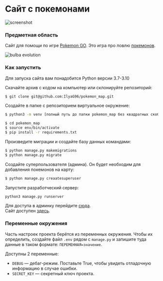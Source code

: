 # Сайт с покемонами

![screenshot](https://dvmn.org/filer/canonical/1563275070/172/)

### Предметная область

Сайт для помощи по игре [Pokemon GO](https://www.pokemongo.com/en-us/). Это игра про ловлю [покемонов](https://ru.wikipedia.org/wiki/%D0%9F%D0%BE%D0%BA%D0%B5%D0%BC%D0%BE%D0%BD).


![bulba evolution](https://dvmn.org/filer/canonical/1562265973/167/)

### Как запустить

Для запуска сайта вам понадобится Python версии 3.7-3.10

Cкачайте архив с кодом на компьютер или склонируйте репозиторий:
```bash
$ git clone git@github.com:IlyaG96/pokemon_map.git
```
Создайте в папке с репозиторием виртуальное окружение:
```bash
$ python3 -m venv [полный путь до папки pokemon_map без квадратных скобочек] env
```
```bash
$ cd pokemon_map
$ source env/bin/activate
$ pip install -r requirements.txt
```
Произведите миграции и создайте базу данных командами:
```sh
$ python manage.py makemigrations
$ python manage.py migrate
```
Создайте суперпользователя (админа). Он будет необходим для добавления покемонов на карту:
```sh
$ python manage.py creaatesuperuser
```
Запустите разработческий сервер:
```sh
python3 manage.py runserver
```
Для доступа в админку перейдите [сюда](http://127.0.0.1:8000/admin).  
Сайт доступен [здесь](http://127.0.0.1:8000/).  

### Переменные окружения

Часть настроек проекта берётся из переменных окружения. Чтобы их определить, создайте файл `.env` рядом с `manage.py` и запишите туда данные в таком формате: `ПЕРЕМЕННАЯ=значение`.

Доступны 2 переменные:
- `DEBUG` — дебаг-режим. Поставьте True, чтобы увидеть отладочную информацию в случае ошибки.
- `SECRET_KEY` — секретный ключ проекта.


